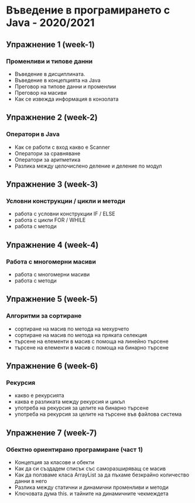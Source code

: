 # Въведение в програмирането с Java - 2020/2021

## Упражнение 1 (week-1)
### Променливи и типове данни

- Въведение в дисциплината.
- Въведение в концепцията на Java
- Преговор на типове данни и променлии
- Преговор на масиви
- Как се извежда информация в конзолата

## Упражнение 2 (week-2)
### Оператори в Java

- Как се работи с вход какво е Scanner
- Оператори за сравняване
- Оператори за аритметика
- Разлика между целочислено деление и деление по модул

## Упражнение 3 (week-3)
### Условни конструкции / цикли и методи

- работа с условни конструкции IF / ELSE
- работа с цикли FOR / WHILE
- работа с методи

## Упражнение 4 (week-4)
### Работа с многомерни масиви

- работа с многомерни масиви
- работа с методи

## Упражнение 5 (week-5)
### Алгоритми за сортиране

- сортиране на масив по метода на мехурчето
- сортиране на масив по метода на пряката селекция
- търсене на елементи в масив с помоща на линейно търсене
- търсене на елементи в масив с помоща на бинарно търсене

## Упражнение 6 (week-6)
### Рекурсия

- какво е рекурсията
- каква е разликата между рекурсия и цикъл
- употреба на рекурсия за целите на бинарно търсене
- употреба на рекурсия за целите на търсене във файлова система

## Упражнение 7 (week-7)
### Обектно ориентирано програмиране (част 1)

- Концепция за класове и обекти
- Как да си създадем списък със саморазширяващ се масив
- Как да ползваме класа ArrayList за да пъхаме безкрайно количество данни в него
- Разлика между статични и динамични променливи и методи
- Ключовата дума this. и тайните на динамичните чекмеждета